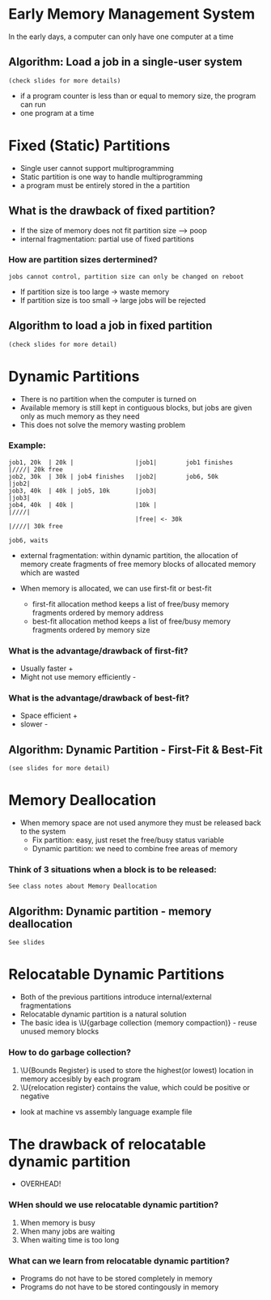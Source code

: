 # Early Memory Management System
In the early days, a computer can only have one computer at a time
## Algorithm: Load a job in a single-user system
    (check slides for more details)

* if a program counter is less than or equal to memory size, the program can run
* one program at a time


# Fixed (Static) Partitions
* Single user cannot support multiprogramming
* Static partition is one way to handle multiprogramming
* a program must be entirely stored in the a partition

## What is the drawback of fixed partition?
* If the size of memory does not fit partition size --> poop
* internal fragmentation: partial use of fixed partitions

### How are partition sizes dertermined?
    jobs cannot control, partition size can only be changed on reboot

* If partition size is too large -> waste memory
* If partition size is too small -> large jobs will be rejected

## Algorithm to load a job in fixed partition
    (check slides for more detail)

# Dynamic Partitions
* There is no partition when the computer is turned on
* Available memory is still kept in contiguous blocks, but jobs are given only as much memory as they need
* This does not solve the memory wasting problem

### Example:
    job1, 20k  | 20k |                 |job1|        job1 finishes     |////| 20k free
    job2, 30k  | 30k | job4 finishes   |job2|        job6, 50k         |job2|
    job3, 40k  | 40k | job5, 10k       |job3|                          |job3|
    job4, 40k  | 40k |                 |10k |                          |////|
                                       |free| <- 30k                   |////| 30k free
                                                                        job6, waits

* external fragmentation: within dynamic partition, the allocation of memory create fragments of free memory blocks of allocated memory which are wasted

* When memory is allocated, we can use first-fit or best-fit
    * first-fit allocation method keeps a list of free/busy memory fragments ordered by memory address
    * best-fit allocation method keeps a list of free/busy memory fragments ordered by memory size
### What is the advantage/drawback of first-fit?
* Usually faster +
* Might not use memory efficiently -
### What is the advantage/drawback of best-fit?
* Space efficient +
* slower -

## Algorithm: Dynamic Partition - First-Fit & Best-Fit
    (see slides for more detail)

# Memory Deallocation
* When memory space are not used anymore they must be released back to the system
    * Fix partition: easy, just reset the free/busy status variable
    * Dynamic partition: we need to combine free areas of memory
### Think of 3 situations when a block is to be released:
    See class notes about Memory Deallocation
## Algorithm: Dynamic partition - memory deallocation
    See slides

# Relocatable Dynamic Partitions
* Both of the previous partitions introduce internal/external fragmentations
* Relocatable dynamic partition is a natural solution
* The basic idea is \U{garbage collection (memory compaction)} - reuse unused memory blocks
### How to do garbage collection?
1. \U{Bounds Register} is used to store the highest(or lowest) location in memory accesibly by each program
2. \U{relocation register} contains the value, which could be positive or negative
* look at machine vs assembly language example file

# The drawback of relocatable dynamic partition
* OVERHEAD!
### WHen should we use relocatable dynamic partition?
1. When memory is busy
2. When many jobs are waiting
3. When waiting time is too long
### What can we learn from relocatable dynamic partition?
* Programs do not have to be stored completely in memory
* Programs do not have to be stored contingously in memory
